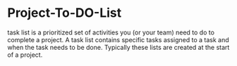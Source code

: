 # Project-To-DO-List
 task list is a prioritized set of activities you (or your team) need to do to complete a project. A task list contains specific tasks assigned to a task and when the task needs to be done. Typically these lists are created at the start of a project.
